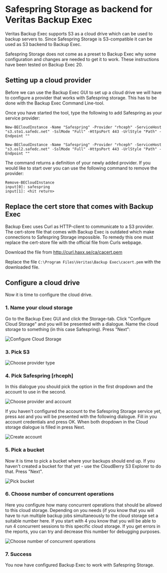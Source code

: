 # Safespring Storage as backend for Veritas Backup Exec

Veritas Backup Exec supports S3 as a cloud drive which can be used to
backup servers to. Since Safespring Storage is S3-compatible it can be
used as S3 backend to Backup Exec.

Safespring Storage does not come as a preset to Backup Exec why some
configuration and changes are needed to get it to work. These instructions
have been tested on Backup Exec 20.

## Setting up a cloud provider

Before we can use the Backup Exec GUI to set up a cloud drive we will have to
configure a provider that works with Safespring storage. This has to be done
with the Backup Exec Command Line-tool.

Once you have started the tool,  type the following to add Safespring as your service provider:

``` tab="Swedish account"
New-BECloudInstance -Name "Safespring" -Provider "rhceph" -ServiceHost "s3.sto1.safedc.net" -SslMode "Full" -HttpsPort 443 -UrlStyle "Path" -Endpoint ""
```

``` tab="Norwegian account"
New-BECloudInstance -Name "Safespring" -Provider "rhceph" -ServiceHost "s3.osl2.safedc.net" -SslMode "Full" -HttpsPort 443 -UrlStyle "Path" -Endpoint ""
```

The command returns a definition of your newly added provider. If you would like
to start over you can use the following command to remove the provider:

```code
Remove-BECloudInstance
input[0]: safespring
input[1]: <hit return>
```

## Replace the cert store that comes with Backup Exec
Backup Exec uses Curl as HTTP-client to communicate to a S3 provider. The
cert-store file that comes with Backup Exec is outdated which make connections
to Safespring Storage impossible. To remedy this one must replace the cert-store
file with the official file from Curls webpage.

Download the file from http://curl.haxx.se/ca/cacert.pem

Replace the file `C:\Program Files\Veritas\Backup Exec\cacert.pem` with the downloaded file.

## Configure a cloud drive
Now it is time to configure the cloud drive.

### 1. Name your cloud storage

Go to the Backup Exec GUI and click the Storage-tab. Click "Configure Cloud Storage" and you will be presented
with a dialogue. Name the cloud storage to something (in this case Safespring). Press "Next":

![Configure Cloud Storage](/images/create-cloud-storage-01.png)

### 3. Pick S3

![Choose provider type](/images/create-cloud-storage-02.png)

### 4. Pick Safespring [rhceph]
In this dialogue you should pick the  option in the first dropdown and the account to use in the second.

![Choose provider and account](/images/create-cloud-storage-03.png)

If you haven't configured the account to the Safespring Storage service yet, press `Add` and you will be presented with the following dialogue. Fill in you account credentials and press OK. When both dropdown in the Cloud storage dialogue is filled in press Next.

![Create account](/images/create-cloud-storage-04.png)


### 5. Pick a bucket

Now it is time to pick a bucket where your backups should end up. If you haven't created a bucket for that yet - use the CloudBerry S3 Explorer to do that. Press "Next".

![Pick bucket](/images/create-cloud-storage-05.png)

### 6. Choose number of concurrent operations
Here you configure how many concurrent operations that should be allowed to this cloud storage. Depending on you needs (if you know that you will have to run multiple backup jobs simultaneously to the cloud storage set a suitable number here. If you start with 4 you know that you will be able to run 4 concurrent sessions to this specific cloud storage. If you get errors in the reports, you can try and decrease this number for debugging purposes.

![Choose number of concurrent operations](/images/create-cloud-storage-06.png)

### 7. Success
You now have configured Backup Exec to work with Safespring Storage.
